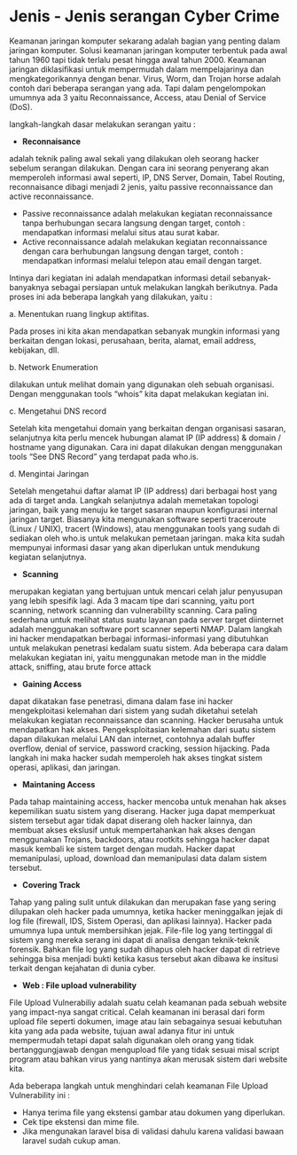 # Jenis - Jenis serangan Cyber Crime
Keamanan jaringan komputer sekarang adalah bagian yang penting dalam jaringan komputer. Solusi keamanan jaringan komputer terbentuk pada awal tahun 1960 tapi tidak terlalu pesat hingga awal tahun 2000. Keamanan jaringan diklasifikasi untuk mempermudah dalam mempelajarinya dan mengkategorikannya dengan benar. Virus, Worm, dan Trojan horse adalah contoh dari beberapa serangan yang ada. Tapi dalam pengelompokan umumnya ada 3 yaitu Reconnaissance, Access, atau Denial of Service (DoS).

langkah-langkah dasar melakukan serangan yaitu :

- **Reconnaisance**
  
adalah teknik paling awal sekali yang dilakukan oleh seorang hacker sebelum serangan dilakukan. Dengan cara ini seorang penyerang akan memperoleh informasi awal seperti, IP, DNS Server, Domain, Tabel Routing, reconnaisance dibagi menjadi 2 jenis, yaitu passive reconnaissance dan active reconnaissance. 
  - Passive reconnaissance adalah melakukan kegiatan reconnaissance tanpa berhubungan secara langsung dengan target, contoh : mendapatkan informasi melalui situs atau surat kabar. 
  - Active reconnaissance adalah melakukan kegiatan reconnaissance dengan cara berhubungan langsung dengan target, contoh : mendapatkan informasi melalui telepon atau email dengan target.
  
Intinya dari kegiatan ini adalah mendapatkan informasi detail sebanyak-banyaknya sebagai persiapan untuk melakukan langkah berikutnya. Pada proses ini ada beberapa langkah yang dilakukan, yaitu :

a.	Menentukan ruang lingkup aktifitas.

Pada proses ini kita akan mendapatkan sebanyak mungkin informasi yang berkaitan dengan lokasi, perusahaan, berita, alamat, email address, kebijakan, dll.

b.	Network Enumeration

dilakukan untuk melihat domain yang digunakan oleh sebuah organisasi. Dengan menggunakan tools “whois” kita dapat melakukan kegiatan ini.

c.	Mengetahui DNS record

Setelah kita mengetahui domain yang berkaitan dengan organisasi sasaran, selanjutnya kita perlu mencek hubungan alamat IP (IP address) & domain / hostname yang digunakan. Cara ini dapat dilakukan dengan menggunakan tools “See DNS Record” yang terdapat pada who.is.

d.	Mengintai Jaringan

Setelah mengetahui daftar alamat IP (IP address) dari berbagai host yang ada di target anda. Langkah selanjutnya adalah memetakan topologi jaringan, baik yang menuju ke target sasaran maupun konfigurasi internal jaringan target. Biasanya kita mengunakan software seperti traceroute (Linux / UNIX), tracert (Windows), atau menggunakan tools yang sudah di sediakan oleh who.is untuk melakukan pemetaan jaringan.
maka kita sudah mempunyai informasi dasar yang akan diperlukan untuk mendukung kegiatan selanjutnya.

- **Scanning**
  
merupakan kegiatan yang bertujuan untuk mencari celah jalur penyusupan yang lebih spesifik lagi. Ada 3 macam tipe dari scanning, yaitu port scanning, network scanning dan vulnerability scanning. Cara paling sederhana untuk melihat status suatu layanan pada server target diinternet adalah menggunakan software port scanner seperti NMAP. Dalam langkah ini hacker mendapatkan berbagai informasi-informasi yang dibutuhkan untuk melakukan penetrasi kedalam suatu sistem. Ada beberapa cara dalam melakukan kegiatan ini, yaitu menggunakan metode man in the middle attack, sniffing, atau brute force attack

- **Gaining Access**
  
dapat dikatakan fase penetrasi, dimana dalam fase ini hacker mengekploitasi kelemahan dari sistem yang sudah diketahui setelah melakukan kegiatan reconnaissance dan scanning. Hacker berusaha untuk mendapatkan hak akses. Pengeksploitasian kelemahan dari suatu sistem dapan dilakukan melalui LAN dan internet, contohnya adalah buffer overflow, denial of service, password cracking, session hijacking. Pada langkah ini maka hacker sudah memperoleh hak akses tingkat sistem operasi, aplikasi, dan jaringan.

- **Maintaning Access**

Pada tahap maintaining access, hacker mencoba untuk menahan hak akses kepemilikan suatu sistem yang diserang. Hacker juga dapat memperkuat sistem tersebut agar tidak dapat diserang oleh hacker lainnya, dan membuat akses ekslusif untuk mempertahankan hak akses dengan menggunakan Trojans, backdoors, atau rootkits sehingga hacker dapat masuk kembali ke sistem target dengan mudah. Hacker dapat memanipulasi, upload, download dan memanipulasi data dalam sistem tersebut.

- **Covering Track**
  
Tahap yang paling sulit untuk dilakukan dan merupakan fase yang sering dilupakan oleh hacker pada umumnya, ketika hacker meninggalkan jejak di log file (firewall, IDS, Sistem Operasi, dan aplikasi lainnya). Hacker pada umumnya lupa untuk membersihkan jejak. File-file log yang tertinggal di sistem yang mereka serang ini dapat di analisa dengan teknik-teknik forensik. Bahkan file log yang sudah dihapus oleh hacker dapat di retrieve sehingga bisa menjadi bukti ketika kasus tersebut akan dibawa ke insitusi terkait dengan kejahatan di dunia cyber.
 
- **Web : File upload vulnerability**
  
File Upload Vulnerabiliy adalah suatu celah keamanan pada sebuah website yang impact-nya sangat critical.  Celah keamanan ini berasal dari form upload file seperti dokumen, image atau lain sebagainya sesuai kebutuhan kita yang ada pada website, tujuan awal adanya fitur ini untuk mempermudah tetapi dapat salah digunakan oleh orang yang tidak bertanggungjawab dengan mengupload file yang tidak sesuai misal script program atau bahkan virus yang nantinya akan merusak sistem dari website kita.

Ada beberapa langkah untuk menghindari celah keamanan File Upload Vulnerability ini :
  - Hanya terima file yang ekstensi gambar atau dokumen yang diperlukan.
  - Cek tipe ekstensi dan mime file.
  - Jika mengunakan laravel bisa di validasi dahulu karena validasi bawaan laravel sudah cukup aman.

